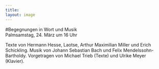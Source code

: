 ```yaml
---
title: 
layout: image
---
```


#Begegnungen in Wort und Musik  
Palmsamstag, 24. März um 16 Uhr 

Texte von Hermann Hesse, Laotse, Arthur Maximilian Miller und Erich Schickling.
Musik von Johann Sebastian Bach und Felix Mendelssohn-Bartholdy.
Vorgetragen von Michael Trieb (Texte) und Ulrike Meyer (Klavier).



   
	
